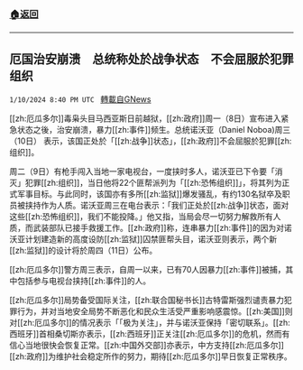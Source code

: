 ###  [:house:返回](README.md)
---


## 厄国治安崩溃　总统称处於战争状态　不会屈服於犯罪组织
`1/10/2024 8:40 PM UTC ` [轉載自GNews](https://gnews.org/articles/2206067)

[[zh:厄瓜多尔]]毒枭头目马西亚斯日前越狱，[[zh:政府]]周一（8日）宣布进入紧急状态之後，治安崩溃，暴力[[zh:事件]]频生。总统诺沃亚（Daniel Noboa)周三（10日） 表示，该国正处於「[[zh:战争]]状态」，[[zh:政府]]不会屈服於犯罪[[zh:组织]]。

周二（9日）有枪手闯入当地一家电视台，一度挟时多人，诺沃亚已下令要「消灭」犯罪[[zh:组织]]，当日他将22个匪帮派列为「[[zh:恐怖组织]]」，将其列为正式军事目标。与此同时，该国亦有多所[[zh:监狱]]爆发骚乱，有约130名狱卒及职员被挟持作为人质。诺沃亚周三在电台表示：「我们正处於[[zh:战争]]状态，面对这些[[zh:恐怖组织]]，我们不能投降。」他又指，当局会尽一切努力解救所有人质，而武装部队已接手救援工作。[[zh:政府]]称，连串暴力[[zh:事件]]的因为对诺沃亚计划建造新的高度设防[[zh:监狱]]囚禁匪帮头目，诺沃亚则表示，两个新[[zh:监狱]]的设计将於周四（11日）公布。

[[zh:厄瓜多尔]]警方周三表示，自周一以来，已有70人因暴力[[zh:事件]]被捕，其中包括参与电视台挟持[[zh:事件]]的人。

[[zh:厄瓜多尔]]局势备受国际关注，[[zh:联合国秘书长]]古特雷斯强烈谴责暴力犯罪行为，并对当地安全局势不断恶化和民众生活受严重影响感震惊。[[zh:美国]]则对[[zh:厄瓜多尔]]的情况表示「「极为关注」，并与诺沃亚保持「密切联系」。[[zh:西班牙]]首相桑切斯亦表示，[[zh:西班牙]]正关注[[zh:厄瓜多尔]]的危机，然而有信心当地很快会恢复正常。[[zh:中国外交部]]亦表示，中方支持[[zh:厄瓜多尔]][[zh:政府]]为维护社会稳定所作的努力，期待[[zh:厄瓜多尔]]早日恢复正常秩序。
